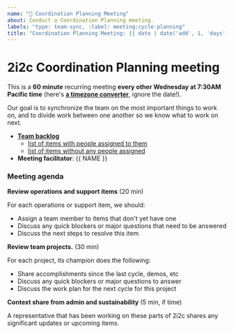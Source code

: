 ```yaml
---
name: "🚀 Coordination Planning Meeting"
about: Conduct a Coordination Planning meeting.
labels: "type: team-sync, :label: meeting:cycle-planning"
title: "Coordination Planning Meeting: {{ date | date('add', 1, 'days') | date('dddd, MMMM Do') }}"
---
```


# 2i2c Coordination Planning meeting

This is a **60 minute** recurring meeting **every other Wednesday at 7:30AM Pacific time** (here's [**a timezone converter**](https://arewemeetingyet.com/Los%20Angeles/2000-01-01/07:30/2i2c%20Team%20Meeting#eyJ1cmwiOiJodHRwczovL2hhY2ttZC5pby9ZNVNCTXhWN1I2Q01xemVUWGdtNWtBIn0=), ignore the date!).

Our goal is to synchronize the team on the most important things to work on, and to divide work between one another so we know what to work on next.

- [**Team backlog**](https://github.com/orgs/2i2c-org/projects/22/views/10)
  - [list of items with people assigned to them](https://github.com/orgs/2i2c-org/projects/22/views/10)
  - [list of items without any people assigned](https://github.com/orgs/2i2c-org/projects/22/views/15)
- **Meeting facilitator**: {{ NAME }}

### Meeting agenda

**Review operations and support items** (20 min)

For each operations or support item, we should:

- Assign a team member to items that don't yet have one
- Discuss any quick blockers or major questions that need to be answered
- Discuss the next steps to resolve this item

**Review team projects.** (30 min)

For each project, its champion does the following:

- Share accomplishments since the last cycle, demos, etc
- Discuss any quick blockers or major questions to answer
- Discuss the work plan for the next cycle for this project

**Context share from admin and sustainability** (5 min, if time)

A representative that has been working on these parts of 2i2c shares any significant updates or upcoming items.
